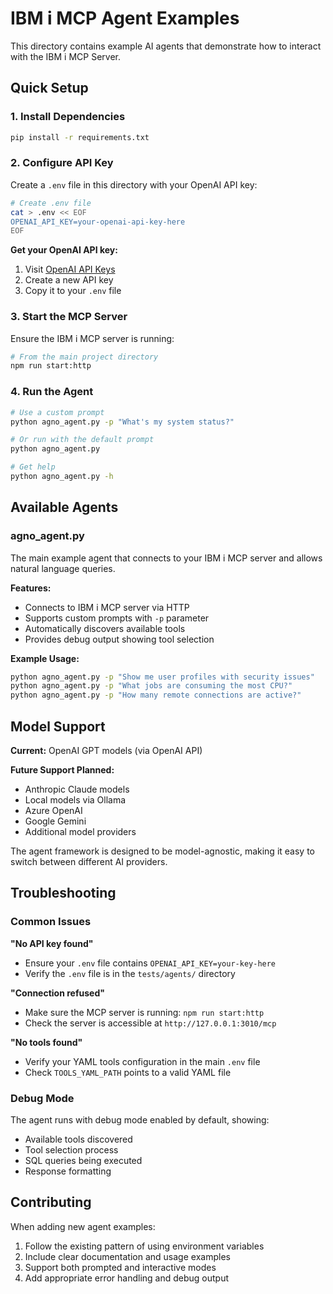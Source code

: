 # IBM i MCP Agent Examples

This directory contains example AI agents that demonstrate how to interact with the IBM i MCP Server.

## Quick Setup

### 1. Install Dependencies

```bash
pip install -r requirements.txt
```

### 2. Configure API Key

Create a `.env` file in this directory with your OpenAI API key:

```bash
# Create .env file
cat > .env << EOF
OPENAI_API_KEY=your-openai-api-key-here
EOF
```

**Get your OpenAI API key:**

1. Visit [OpenAI API Keys](https://platform.openai.com/api-keys)
2. Create a new API key
3. Copy it to your `.env` file

### 3. Start the MCP Server

Ensure the IBM i MCP server is running:

```bash
# From the main project directory
npm run start:http
```

### 4. Run the Agent

```bash
# Use a custom prompt
python agno_agent.py -p "What's my system status?"

# Or run with the default prompt
python agno_agent.py

# Get help
python agno_agent.py -h
```

## Available Agents

### agno_agent.py

The main example agent that connects to your IBM i MCP server and allows natural language queries.

**Features:**

- Connects to IBM i MCP server via HTTP
- Supports custom prompts with `-p` parameter
- Automatically discovers available tools
- Provides debug output showing tool selection

**Example Usage:**

```bash
python agno_agent.py -p "Show me user profiles with security issues"
python agno_agent.py -p "What jobs are consuming the most CPU?"
python agno_agent.py -p "How many remote connections are active?"
```

## Model Support

**Current:** OpenAI GPT models (via OpenAI API)

**Future Support Planned:**

- Anthropic Claude models
- Local models via Ollama
- Azure OpenAI
- Google Gemini
- Additional model providers

The agent framework is designed to be model-agnostic, making it easy to switch between different AI providers.

## Troubleshooting

### Common Issues

**"No API key found"**

- Ensure your `.env` file contains `OPENAI_API_KEY=your-key-here`
- Verify the `.env` file is in the `tests/agents/` directory

**"Connection refused"**

- Make sure the MCP server is running: `npm run start:http`
- Check the server is accessible at `http://127.0.0.1:3010/mcp`

**"No tools found"**

- Verify your YAML tools configuration in the main `.env` file
- Check `TOOLS_YAML_PATH` points to a valid YAML file

### Debug Mode

The agent runs with debug mode enabled by default, showing:

- Available tools discovered
- Tool selection process
- SQL queries being executed
- Response formatting

## Contributing

When adding new agent examples:

1. Follow the existing pattern of using environment variables
2. Include clear documentation and usage examples
3. Support both prompted and interactive modes
4. Add appropriate error handling and debug output
